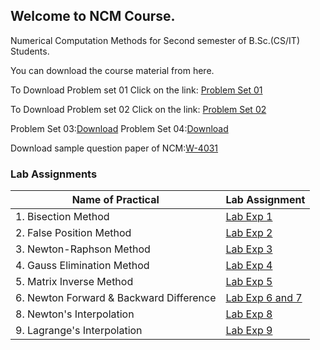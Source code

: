 ## Welcome to NCM Course.

Numerical Computation Methods for Second semester of B.Sc.(CS/IT) Students.

You can download the course material from here.


To Download Problem set 01 Click on the link:
[Problem Set 01](https://drive.google.com/file/d/126HplTz4RlpNfeaD9Uf0I6VmcPAI-FyU/view?usp=sharing)

To Download Problem set 02 Click on the link:
[Problem Set 02](https://drive.google.com/file/d/1vhTSgeG-R_tNlFWHqCTg-Nm0ZtIwbBOy/view?usp=sharing)

Problem Set 03:[Download](https://drive.google.com/file/d/1aUP-Yo72Gy9xk7-Ox4ZJJ4d98jXcjd6Q/view?usp=sharing)
Problem Set 04:[Download](https://drive.google.com/file/d/1rGu0qQlgS0OIxb0_moIqh9MTSxGPoMZv/view?usp=sharing)

Download sample question paper of NCM:[W-4031](https://drive.google.com/file/d/1GfnNcPM5ETRy6i1H1LBeYhH3ENsSbetJ/view?usp=sharing)




### Lab Assignments

Name of Practical                        |  Lab Assignment
------------------                       |  --------------
1. Bisection Method                      |   [Lab Exp 1](https://drive.google.com/open?id=1GhA7PEQ5DSmEDNKCgmlp0azDdZq2HZBM)
2. False Position Method                 |   [Lab Exp 2](https://drive.google.com/file/d/1lxn-06FPsu8d64WQufDf_8sxKZQP-bz2/view?usp=sharing)
3. Newton-Raphson Method                 |   [Lab Exp 3](https://drive.google.com/file/d/1yVLxJu_VpUgxW3tqTB5ryd8oTNJ3CzYx/view?usp=sharing)
4. Gauss Elimination Method              |   [Lab Exp 4](https://drive.google.com/file/d/1Mlo6jpY3WAOstpf8wENTY23cU0XlmfAn/view?usp=sharing)
5. Matrix Inverse Method                 |   [Lab Exp 5](https://drive.google.com/file/d/1tS4cmcSyZ7WFCaEeGRxbx9WSwbp7y8Dy/view?usp=sharing)
6. Newton Forward & Backward Difference  |   [Lab Exp 6 and 7](https://drive.google.com/file/d/15AQtufui8efon0ifs3qrEfyzOm3lKeSt/view?usp=sharing)        
8. Newton's Interpolation                |   [Lab Exp 8](https://drive.google.com/file/d/159211FwKNg-XwVpE1nqWZ0eQeej8gbHK/view?usp=sharing)
9. Lagrange's Interpolation              |   [Lab Exp 9](https://drive.google.com/file/d/1w3wdXkWCy_RqB6XCsWBUKhNx2jOyF7nc/view?usp=sharing)
